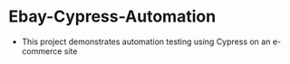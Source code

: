 # Ebay-Cypress-Automation
- This project demonstrates automation testing using Cypress on an e-commerce site
